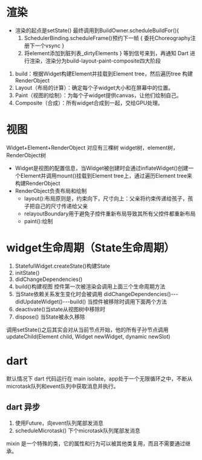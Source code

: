 ﻿# 渲染
- 渲染的起点是setState() 最终调用到BuildOwner.scheduleBuildFor(){
	1. SchedulerBinding.scheduleFrame()预约下一帧 {
		委托Choreography注册下一个vsync
	}
	2. 将element添加到脏列表_dirtyElements
}
等到信号来到，再通知 Dart 进行渲染，渲染分为build-layout-paint-composite四大阶段
1. build：根据Widget构建Element并挂载到Element tree，然后遍历tree 构建RenderObject
2. Layout（布局的计算）：确定每个子widget大小和在屏幕中的位置。
3. Paint（视图的绘制）：为每个子widget提供canvas，让他们绘制自己。
4. Composite（合成）：所有widget合成到一起，交给GPU处理。

# 视图
Widget+Element+RenderObject 对应有三棵树 widget树，element树，RenderObject树
- Widget是视图的配置信息，当Widget被创建时会通过inflateWidget()创建一个Element并调用mount()挂载到Element tree上，通过遍历Element tree来构建RenderObject
- RenderObject负责布局和绘制
	- layout():布局原则是，约束向下，尺寸向上：父亲将约束传递给孩子，孩子把自己的尺寸传递给父亲
	- relayoutBoundary用于避免子控件重新布局导致其所有父控件都重新布局
	- paint():绘制

# widget生命周期（State生命周期）
1. StatefulWidget.createState()构建State
2. initState()
3. didChangeDependencies()
4. build()构建视图
控件第一次被渲染会调用上面三个生命周期方法
5. 当State依赖关系发生变化时会被调用 didChangeDependencies()--- didUpdateWidget()---build()
当控件被移除时调用下面两个方法
5. deactivate()当state从视图树中移除时
6. dispose() 当State被永久移除

调用setState()之后其实会对从当前节点开始，他的所有子孙节点调用updateChild(Element child, Widget newWidget, dynamic newSlot)

# dart
默认情况下 dart 代码运行在 main isolate，app处于一个无限循环之中，不断从microtask队列和event队列中获取消息并执行。

## dart 异步
1. 使用Future，向event队列尾部发消息
2. scheduleMicrotask() 下个microtask队列尾部发消息


mixin 是一个特殊的类，它的属性和行为可以被其他类复用，而且不需要通过继承。
